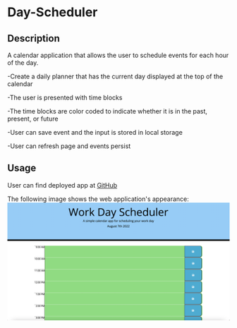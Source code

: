 # Day-Scheduler

## Description

A calendar application that allows the user to schedule events for each hour of the day.

-Create a daily planner that has the current day displayed at the top of the calendar

-The user is presented with time blocks 

-The time blocks are color coded to indicate whether it is in the past, present, or future

-User can save event and the input is stored in local storage

-User can refresh page and events persist


## Usage

User can find deployed app at [GitHub](https://github.com/Babylex710/Work-Day-Scheduler)


The following image shows the web application's appearance:
![alt screenshot](./assets/Screen%20Shot%202022-08-07%20at%207.24.05%20PM.png)
